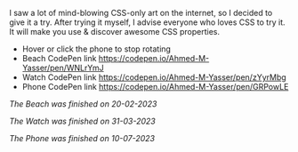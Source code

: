 I saw a lot of mind-blowing CSS-only art on the internet, so I decided to give it a try. After trying it myself, I advise everyone who loves CSS to try it. It will make you use & discover awesome CSS properties.

* Hover or click the phone to stop rotating
* Beach CodePen link https://codepen.io/Ahmed-M-Yasser/pen/WNLrYmJ
* Watch CodePen link https://codepen.io/Ahmed-M-Yasser/pen/zYyrMbg
* Phone CodePen link https://codepen.io/Ahmed-M-Yasser/pen/GRPowLE

*The Beach was finished on 20-02-2023*

*The Watch was finished on 31-03-2023*

*The Phone was finished on 10-07-2023*
